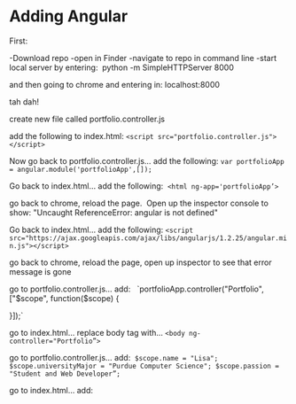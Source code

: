 # Adding Angular

First:

-Download repo
-open in Finder
-navigate to repo in command line
-start local server by entering:  python -m SimpleHTTPServer 8000

and then going to chrome and entering in: localhost:8000

tah dah!

create new file called
portfolio.controller.js

add the following to index.html:
`<script src="portfolio.controller.js"></script>`

Now go back to portfolio.controller.js…
add the following:
`var portfolioApp = angular.module('portfolioApp',[]);`

Go back to index.html…
add the following: 
`<html ng-app='portfolioApp’>`

go back to chrome, reload the page.  Open up the inspector console to show:
"Uncaught ReferenceError: angular is not defined"

Go back to index.html…
add the following:
`<script src="https://ajax.googleapis.com/ajax/libs/angularjs/1.2.25/angular.min.js"></script>`

go back to chrome, reload the page, open up inspector to see that error message is gone

go to portfolio.controller.js…
add:  
`portfolioApp.controller("Portfolio",["$scope", function($scope) {


}]);`

go to index.html…
replace body tag with…
`<body ng-controller="Portfolio”>`

go to portfolio.controller.js…
add: 
`$scope.name = "Lisa";
$scope.universityMajor = "Purdue Computer Science";
$scope.passion = "Student and Web Developer”;`

go to index.html…
add: